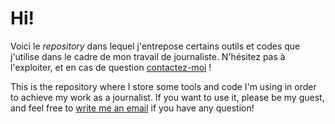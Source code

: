 # Hi!

Voici le *repository* dans lequel j'entrepose certains outils et codes que j'utilise dans le cadre de mon travail de journaliste. N'hésitez pas à l'exploiter, et en cas de question [contactez-moi](mailto:pierre.deroudilhe@protonmail.com) !

This is the repository where I store some tools and code I'm using in order to achieve my work as a journalist. If you want to use it, please be my guest, and feel free to [write me an email](mailto:pierre.deroudilhe@protonmail.com) if you have any question! 
